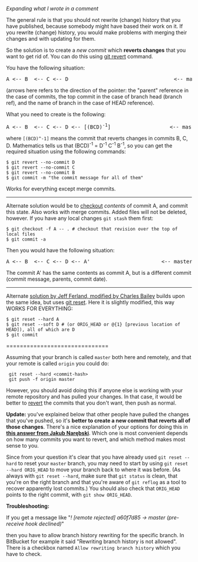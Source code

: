 *Expanding what I wrote in a comment*

The general rule is that you should not rewrite (change) history that you have published, because somebody might have based their work on it.  If you rewrite (change) history, you would make problems with merging their changes and with updating for them.

So the solution is to create a *new commit* which **reverts changes** that you want to get rid of.  You can do this using [git revert][git-revert] command.

You have the following situation:
<pre>
A &lt;-- B  &lt;-- C &lt;-- D                                  &lt;-- master &lt;-- HEAD
</pre>
(arrows here refers to the direction of the pointer: the "parent" reference in the case of commits, the top commit in the case of branch head (branch ref), and the name of branch in the case of HEAD reference).

What you need to create is the following:
<pre>
A &lt;-- B  &lt;-- C &lt;-- D &lt;-- [(BCD)<sup>-1</sup>]                   &lt;-- master &lt;-- HEAD
</pre>
where `[(BCD)^-1]` means the commit that reverts changes in commits B, C, D.  Mathematics tells us that (BCD)<sup>-1</sup> = D<sup>-1</sup> C<sup>-1</sup> B<sup>-1</sup>, so you can get the required situation using the following commands:

    $ git revert --no-commit D
    $ git revert --no-commit C
    $ git revert --no-commit B
    $ git commit -m "the commit message for all of them"

Works for everything except merge commits.

----

Alternate solution would be to [checkout][git-checkout] *contents* of commit A, and commit this state.  Also works with merge commits.  Added files will not be deleted, however.  If you have any local changes `git stash` them first:

    $ git checkout -f A -- . # checkout that revision over the top of local files
    $ git commit -a

Then you would have the following situation:
<pre>
A &lt;-- B  &lt;-- C &lt;-- D &lt;-- A'                       &lt;-- master &lt;-- HEAD
</pre>
The commit A' has the same contents as commit A, but is a different commit (commit message, parents, commit date).

----

Alternate [solution by Jeff Ferland, modified by Charles Bailey](https://stackoverflow.com/questions/1463340/revert-multiple-git-commits/1463390#comment1312779_1463390) builds upon the same idea, but uses [git reset][git-reset].  Here it is slightly modified, this way WORKS FOR EVERYTHING:

    $ git reset --hard A
    $ git reset --soft D # (or ORIG_HEAD or @{1} [previous location of HEAD]), all of which are D
    $ git commit

 [git-revert]: http://www.kernel.org/pub/software/scm/git/docs/git-revert.html  "git-revert(1) Manual Page - Revert an existing commit"
 [git-checkout]: http://git-scm.com/docs/git-checkout "git-checkout(1) Manual Page - Checkout a branch or paths to the working tree"
[git-reset]: https://www.kernel.org/pub/software/scm/git/docs/git-reset.html "git-reset(1) Manual Page - Reset current HEAD to the specified state"

==============================

Assuming that your branch is called `master` both here and remotely, and that your remote is called `origin` you could do:

     git reset --hard <commit-hash>
     git push -f origin master

However, you should avoid doing this if anyone else is working with your remote repository and has pulled your changes.  In that case, it would be better to [revert](http://www.kernel.org/pub/software/scm/git/docs/git-revert.html) the commits that you don't want, then push as normal.

**Update:** you've explained below that other people have pulled the changes that you've pushed, so it's **better to create a new commit that reverts all of those changes**.  There's a nice explanation of your options for doing this in [**this answer from Jakub Narębski**](https://stackoverflow.com/questions/1463340/revert-multiple-git-commits/1470452#1470452).  Which one is most convenient depends on how many commits you want to revert, and which method makes most sense to you.

Since from your question it's clear that you have already used `git reset --hard` to reset your `master` branch, you may need to start by using `git reset --hard ORIG_HEAD` to move your branch back to where it was before.  (As always with `git reset --hard`, make sure that `git status` is clean, that you're on the right branch and that you're aware of `git reflog` as a tool to recover apparently lost commits.)  You should also check that `ORIG_HEAD` points to the right commit, with `git show ORIG_HEAD`.

**Troubleshooting:**

If you get a message like "*! [remote rejected]   a60f7d85 -> master (pre-receive hook declined)*" 

then you have to allow branch history rewriting for the specific branch. In BitBucket for example it said "Rewriting branch history is not allowed". There is a checkbox named `Allow rewriting branch history` which you have to check.